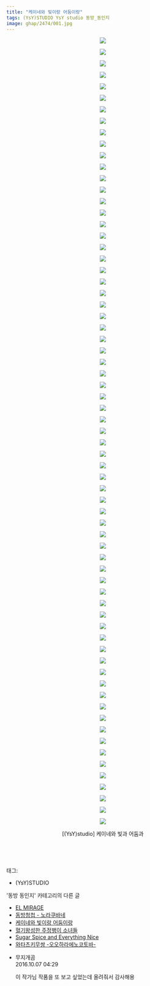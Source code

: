 ```yaml
---
title: "케이네와 빛이랑 어둠이랑"
tags: (YsY)STUDIO YsY studio 동방_동인지
image: ghap/2474/001.jpg
---
```

<div class="article">
<p style="text-align: center; clear: none; float: none;"><img src="{{ site.nasurl }}/ghap/2474/001.jpg"/></p>
<p style="text-align: center; clear: none; float: none;"><img src="{{ site.nasurl }}/ghap/2474/002.jpg"/></p>
<p style="text-align: center; clear: none; float: none;"><img src="{{ site.nasurl }}/ghap/2474/003.jpg"/></p>
<p style="text-align: center; clear: none; float: none;"><img src="{{ site.nasurl }}/ghap/2474/004.jpg"/></p>
<p style="text-align: center; clear: none; float: none;"><img src="{{ site.nasurl }}/ghap/2474/005.jpg"/></p>
<p style="text-align: center; clear: none; float: none;"><img src="{{ site.nasurl }}/ghap/2474/006.jpg"/></p>
<p style="text-align: center; clear: none; float: none;"><img src="{{ site.nasurl }}/ghap/2474/007.jpg"/></p>
<p style="text-align: center; clear: none; float: none;"><img src="{{ site.nasurl }}/ghap/2474/008.jpg"/></p>
<p style="text-align: center; clear: none; float: none;"><img src="{{ site.nasurl }}/ghap/2474/009.jpg"/></p>
<p style="text-align: center; clear: none; float: none;"><img src="{{ site.nasurl }}/ghap/2474/010.jpg"/></p>
<p style="text-align: center; clear: none; float: none;"><img src="{{ site.nasurl }}/ghap/2474/011.jpg"/></p>
<p style="text-align: center; clear: none; float: none;"><img src="{{ site.nasurl }}/ghap/2474/012.jpg"/></p>
<p style="text-align: center; clear: none; float: none;"><img src="{{ site.nasurl }}/ghap/2474/013.jpg"/></p>
<p style="text-align: center; clear: none; float: none;"><img src="{{ site.nasurl }}/ghap/2474/014.jpg"/></p>
<p style="text-align: center; clear: none; float: none;"><img src="{{ site.nasurl }}/ghap/2474/015.jpg"/></p>
<p style="text-align: center; clear: none; float: none;"><img src="{{ site.nasurl }}/ghap/2474/016.jpg"/></p>
<p style="text-align: center; clear: none; float: none;"><img src="{{ site.nasurl }}/ghap/2474/017.jpg"/></p>
<p style="text-align: center; clear: none; float: none;"><img src="{{ site.nasurl }}/ghap/2474/018.jpg"/></p>
<p style="text-align: center; clear: none; float: none;"><img src="{{ site.nasurl }}/ghap/2474/019.jpg"/></p>
<p style="text-align: center; clear: none; float: none;"><img src="{{ site.nasurl }}/ghap/2474/020.jpg"/></p>
<p style="text-align: center; clear: none; float: none;"><img src="{{ site.nasurl }}/ghap/2474/021.jpg"/></p>
<p style="text-align: center; clear: none; float: none;"><img src="{{ site.nasurl }}/ghap/2474/022.jpg"/></p>
<p style="text-align: center; clear: none; float: none;"><img src="{{ site.nasurl }}/ghap/2474/023.jpg"/></p>
<p style="text-align: center; clear: none; float: none;"><img src="{{ site.nasurl }}/ghap/2474/024.jpg"/></p>
<p style="text-align: center; clear: none; float: none;"><img src="{{ site.nasurl }}/ghap/2474/025.jpg"/></p>
<p style="text-align: center; clear: none; float: none;"><img src="{{ site.nasurl }}/ghap/2474/026.jpg"/></p>
<p style="text-align: center; clear: none; float: none;"><img src="{{ site.nasurl }}/ghap/2474/027.jpg"/></p>
<p style="text-align: center; clear: none; float: none;"><img src="{{ site.nasurl }}/ghap/2474/028.jpg"/></p>
<p style="text-align: center; clear: none; float: none;"><img src="{{ site.nasurl }}/ghap/2474/029.jpg"/></p>
<p style="text-align: center; clear: none; float: none;"><img src="{{ site.nasurl }}/ghap/2474/030.jpg"/></p>
<p style="text-align: center; clear: none; float: none;"><img src="{{ site.nasurl }}/ghap/2474/031.jpg"/></p>
<p style="text-align: center; clear: none; float: none;"><img src="{{ site.nasurl }}/ghap/2474/032.jpg"/></p>
<p style="text-align: center; clear: none; float: none;"><img src="{{ site.nasurl }}/ghap/2474/033.jpg"/></p>
<p style="text-align: center; clear: none; float: none;"><img src="{{ site.nasurl }}/ghap/2474/034.jpg"/></p>
<p style="text-align: center; clear: none; float: none;"><img src="{{ site.nasurl }}/ghap/2474/035.jpg"/></p>
<p style="text-align: center; clear: none; float: none;"><img src="{{ site.nasurl }}/ghap/2474/036.jpg"/></p>
<p style="text-align: center; clear: none; float: none;"><img src="{{ site.nasurl }}/ghap/2474/037.jpg"/></p>
<p style="text-align: center; clear: none; float: none;"><img src="{{ site.nasurl }}/ghap/2474/038.jpg"/></p>
<p style="text-align: center; clear: none; float: none;"><img src="{{ site.nasurl }}/ghap/2474/039.jpg"/></p>
<p style="text-align: center; clear: none; float: none;"><img src="{{ site.nasurl }}/ghap/2474/040.jpg"/></p>
<p style="text-align: center; clear: none; float: none;"><img src="{{ site.nasurl }}/ghap/2474/041.jpg"/></p>
<p style="text-align: center; clear: none; float: none;"><img src="{{ site.nasurl }}/ghap/2474/042.jpg"/></p>
<p style="text-align: center; clear: none; float: none;"><img src="{{ site.nasurl }}/ghap/2474/043.jpg"/></p>
<p style="text-align: center; clear: none; float: none;"><img src="{{ site.nasurl }}/ghap/2474/044.jpg"/></p>
<p style="text-align: center; clear: none; float: none;"><img src="{{ site.nasurl }}/ghap/2474/045.jpg"/></p>
<p style="text-align: center; clear: none; float: none;"><img src="{{ site.nasurl }}/ghap/2474/046.jpg"/></p>
<p style="text-align: center; clear: none; float: none;"><img src="{{ site.nasurl }}/ghap/2474/047.jpg"/></p>
<p style="text-align: center; clear: none; float: none;"><img src="{{ site.nasurl }}/ghap/2474/048.jpg"/></p>
<p style="text-align: center; clear: none; float: none;"><img src="{{ site.nasurl }}/ghap/2474/049.jpg"/></p>
<p style="text-align: center; clear: none; float: none;"><img src="{{ site.nasurl }}/ghap/2474/050.jpg"/></p>
<p style="text-align: center; clear: none; float: none;"><img src="{{ site.nasurl }}/ghap/2474/051.jpg"/></p>
<p style="text-align: center; clear: none; float: none;"><img src="{{ site.nasurl }}/ghap/2474/052.jpg"/></p>
<p style="text-align: center; clear: none; float: none;"><img src="{{ site.nasurl }}/ghap/2474/053.jpg"/></p>
<p style="text-align: center; clear: none; float: none;"><img src="{{ site.nasurl }}/ghap/2474/054.jpg"/></p>
<p style="text-align: center; clear: none; float: none;"><img src="{{ site.nasurl }}/ghap/2474/055.jpg"/></p>
<p style="text-align: center; clear: none; float: none;"><img src="{{ site.nasurl }}/ghap/2474/056.jpg"/></p>
<p style="text-align: center; clear: none; float: none;"><img src="{{ site.nasurl }}/ghap/2474/057.jpg"/></p>
<p style="text-align: center; clear: none; float: none;"><img src="{{ site.nasurl }}/ghap/2474/058.jpg"/></p>
<p style="text-align: center; clear: none; float: none;"><img src="{{ site.nasurl }}/ghap/2474/059.jpg"/></p>
<p style="text-align: center; clear: none; float: none;"><img src="{{ site.nasurl }}/ghap/2474/060.jpg"/></p>
<p style="text-align: center; clear: none; float: none;"><img src="{{ site.nasurl }}/ghap/2474/061.jpg"/></p>
<p style="text-align: center; clear: none; float: none;"><img src="{{ site.nasurl }}/ghap/2474/062.jpg"/></p>
<p style="text-align: center; clear: none; float: none;"><img src="{{ site.nasurl }}/ghap/2474/063.jpg"/></p>
<p style="text-align: center; clear: none; float: none;"><img src="{{ site.nasurl }}/ghap/2474/064.jpg"/></p>
<p style="text-align: center; clear: none; float: none;"><img src="{{ site.nasurl }}/ghap/2474/065.jpg"/></p>
<p style="text-align: center; clear: none; float: none;"><img src="{{ site.nasurl }}/ghap/2474/066.jpg"/></p>
<p style="text-align: center; clear: none; float: none;"><img src="{{ site.nasurl }}/ghap/2474/067.jpg"/></p>
<p style="text-align: center; clear: none; float: none;"><img src="{{ site.nasurl }}/ghap/2474/068.jpg"/></p>
<p style="text-align: center; clear: none; float: none;"><img src="{{ site.nasurl }}/ghap/2474/069.jpg"/></p>
<p style="text-align: center; clear: none; float: none;">[(YsY)studio] 케이네와 빛과 어둠과</p>
<p style="text-align: center; clear: none; float: none;"> </p>
<p><br/></p>
</div><div class="tagTrail">
<p>태그: </p>
<ul>
<li>(YsY)STUDIO</li>
</ul>
</div><div class="another">
<p>'동방 동인지' 카테고리의 다른 글</p>
<ul>
<li><a href="/2016-10-06-ghap_2476">EL MIRAGE</a></li>
<li><a href="/2016-10-06-ghap_2475">동방청첩 - 노라쿠바네</a></li>
<li><a href="/2016-10-06-ghap_2474">케이네와 빛이랑 어둠이랑</a></li>
<li><a href="/2016-10-06-ghap_2471">혈기왕성한 주정뱅이 소녀들</a></li>
<li><a href="/2016-10-06-ghap_2470">Sugar Spice and Everything Nice</a></li>
<li><a href="/2016-10-06-ghap_2469">와타츠키무쌍 -오오하라에노코토바-</a></li>
</ul>
</div><div class="cb_module cb_fluid">
<div class="cb_wrt cb_profile">
<div class="comment">
<ul>
<li class="cb_thumb_off" id="comment14821543">
<div class="cb_comment_area">
<div class="cb_info_area">
<div class="cb_section">
<span class="cb_nick_name">무지개곰</span>
</div>
<div class="cb_section">
<span class="cb_date">2016.10.07 04:29 </span>
</div>
</div>
<div class="cb_dsc_comment">
<p class="cb_dsc">
											이 작가님 작품을 또 보고 싶었는데 올려줘서 감사해용
										</p>
</div>
</div></li>
</ul>
</div>
</div><!-- commentList close -->
</div>